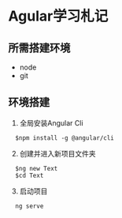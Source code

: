 # Agular学习札记

## 所需搭建环境
* node
* git
## 环境搭建

1. 全局安装Angular Cli

```
  $npm install -g @angular/cli
```
2. 创建并进入新项目文件夹
```
  $ng new Text
  $cd Text
```
3. 启动项目
```
  ng serve
```
